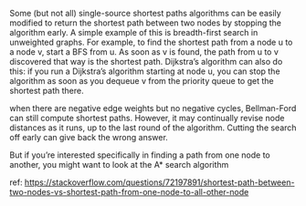 Some (but not all) single-source shortest paths algorithms can be easily modified to return the shortest path between two nodes by stopping the algorithm early. A simple example of this is breadth-first search in unweighted graphs. For example, to find the shortest path from a node u to a node v, start a BFS from u. As soon as v is found, the path from u to v discovered that way is the shortest path. Dijkstra’s algorithm can also do this: if you run a Dijkstra’s algorithm starting at node u, you can stop the algorithm as soon as you dequeue v from the priority queue to get the shortest path there.

when there are negative edge weights but no negative cycles, Bellman-Ford can still compute shortest paths. However, it may continually revise node distances as it runs, up to the last round of the algorithm. Cutting the search off early can give back the wrong answer.

But if you’re interested specifically in finding a path from one node to another, you might want to look at the A* search algorithm

ref: https://stackoverflow.com/questions/72197891/shortest-path-between-two-nodes-vs-shortest-path-from-one-node-to-all-other-node